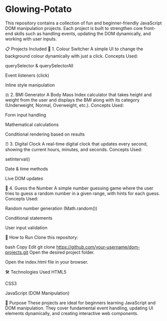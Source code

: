# Glowing-Potato
This repository contains a collection of fun and beginner-friendly JavaScript DOM manipulation projects. Each project is built to strengthen core front-end skills such as handling events, updating the DOM dynamically, and working with user inputs.

📋 Projects Included
🎨 1. Colour Switcher
A simple UI to change the background colour dynamically with just a click.
Concepts Used:

querySelector & querySelectorAll

Event listeners (click)

Inline style manipulation

⚖️ 2. BMI Generator
A Body Mass Index calculator that takes height and weight from the user and displays the BMI along with its category (Underweight, Normal, Overweight, etc.).
Concepts Used:

Form input handling

Mathematical calculations

Conditional rendering based on results

⏰ 3. Digital Clock
A real-time digital clock that updates every second, showing the current hours, minutes, and seconds.
Concepts Used:

setInterval()

Date & time methods

Live DOM updates

🔢 4. Guess the Number
A simple number guessing game where the user tries to guess a random number in a given range, with hints for each guess.
Concepts Used:

Random number generation (Math.random())

Conditional statements

User input validation

🚀 How to Run
Clone this repository:

bash
Copy
Edit
git clone https://github.com/your-username/dom-projects.git
Open the desired project folder.

Open the index.html file in your browser.

🛠️ Technologies Used
HTML5

CSS3

JavaScript (DOM Manipulation)

📌 Purpose
These projects are ideal for beginners learning JavaScript and DOM manipulation. They cover fundamental event handling, updating UI elements dynamically, and creating interactive web components.

